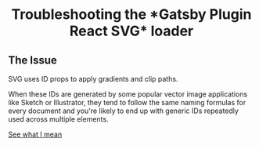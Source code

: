 <h1 align="center">
  Troubleshooting the *Gatsby Plugin React SVG* loader
</h1>

## The Issue

SVG uses ID props to apply gradients and clip paths.

When these IDs are generated by some popular vector image applications like Sketch or Illustrator, they tend to follow the same naming formulas for every document and you're likely to end up with generic IDs repeatedly used across multiple elements.

[See what I mean](https://svg-clashing-ids.vercel.app/)
